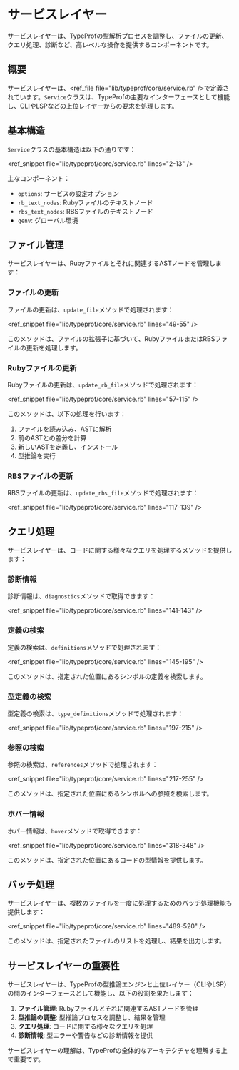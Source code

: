# サービスレイヤー

サービスレイヤーは、TypeProfの型解析プロセスを調整し、ファイルの更新、クエリ処理、診断など、高レベルな操作を提供するコンポーネントです。

## 概要


サービスレイヤーは、<ref_file file="lib/typeprof/core/service.rb" />で定義されています。`Service`クラスは、TypeProfの主要なインターフェースとして機能し、CLIやLSPなどの上位レイヤーからの要求を処理します。

## 基本構造

`Service`クラスの基本構造は以下の通りです：

<ref_snippet file="lib/typeprof/core/service.rb" lines="2-13" />

主なコンポーネント：
- `options`: サービスの設定オプション
- `rb_text_nodes`: Rubyファイルのテキストノード
- `rbs_text_nodes`: RBSファイルのテキストノード
- `genv`: グローバル環境

## ファイル管理

サービスレイヤーは、Rubyファイルとそれに関連するASTノードを管理します：

### ファイルの更新

ファイルの更新は、`update_file`メソッドで処理されます：

<ref_snippet file="lib/typeprof/core/service.rb" lines="49-55" />

このメソッドは、ファイルの拡張子に基づいて、RubyファイルまたはRBSファイルの更新を処理します。

### Rubyファイルの更新

Rubyファイルの更新は、`update_rb_file`メソッドで処理されます：

<ref_snippet file="lib/typeprof/core/service.rb" lines="57-115" />

このメソッドは、以下の処理を行います：
1. ファイルを読み込み、ASTに解析
2. 前のASTとの差分を計算
3. 新しいASTを定義し、インストール
4. 型推論を実行

### RBSファイルの更新

RBSファイルの更新は、`update_rbs_file`メソッドで処理されます：

<ref_snippet file="lib/typeprof/core/service.rb" lines="117-139" />

## クエリ処理

サービスレイヤーは、コードに関する様々なクエリを処理するメソッドを提供します：

### 診断情報

診断情報は、`diagnostics`メソッドで取得できます：

<ref_snippet file="lib/typeprof/core/service.rb" lines="141-143" />

### 定義の検索

定義の検索は、`definitions`メソッドで処理されます：

<ref_snippet file="lib/typeprof/core/service.rb" lines="145-195" />

このメソッドは、指定された位置にあるシンボルの定義を検索します。

### 型定義の検索

型定義の検索は、`type_definitions`メソッドで処理されます：

<ref_snippet file="lib/typeprof/core/service.rb" lines="197-215" />

### 参照の検索

参照の検索は、`references`メソッドで処理されます：

<ref_snippet file="lib/typeprof/core/service.rb" lines="217-255" />

このメソッドは、指定された位置にあるシンボルへの参照を検索します。

### ホバー情報

ホバー情報は、`hover`メソッドで取得できます：

<ref_snippet file="lib/typeprof/core/service.rb" lines="318-348" />

このメソッドは、指定された位置にあるコードの型情報を提供します。

## バッチ処理

サービスレイヤーは、複数のファイルを一度に処理するためのバッチ処理機能も提供します：

<ref_snippet file="lib/typeprof/core/service.rb" lines="489-520" />

このメソッドは、指定されたファイルのリストを処理し、結果を出力します。

## サービスレイヤーの重要性

サービスレイヤーは、TypeProfの型推論エンジンと上位レイヤー（CLIやLSP）の間のインターフェースとして機能し、以下の役割を果たします：

1. **ファイル管理**: Rubyファイルとそれに関連するASTノードを管理
2. **型推論の調整**: 型推論プロセスを調整し、結果を管理
3. **クエリ処理**: コードに関する様々なクエリを処理
4. **診断情報**: 型エラーや警告などの診断情報を提供

サービスレイヤーの理解は、TypeProfの全体的なアーキテクチャを理解する上で重要です。
